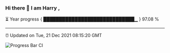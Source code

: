 ### Hi there 👋 I am Harry , 

⏳ Year progress { █████████████████████████████▁ } 97.08 %

---

⏰ Updated on Tue, 21 Dec 2021 08:15:20 GMT

![Progress Bar CI](https://github.com/duykhang68/duykhang68/workflows/Progress%20Bar%20CI/badge.svg)
